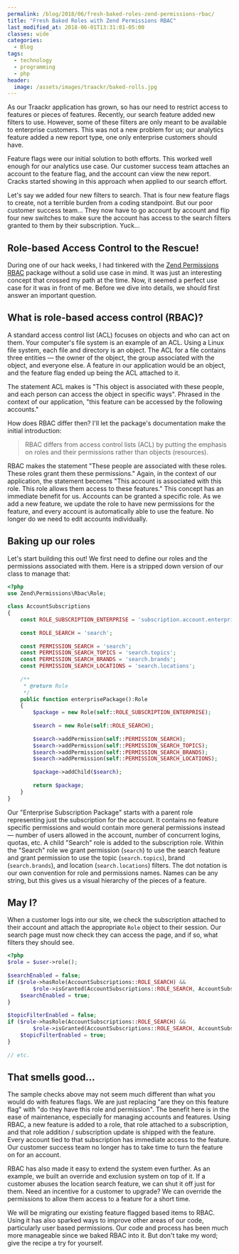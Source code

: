 ```yaml
---
permalink: /blog/2018/06/fresh-baked-roles-zend-permissions-rbac/
title: "Fresh Baked Roles with Zend Permissions RBAC"
last_modified_at: 2018-06-01T13:31:01-05:00
classes: wide
categories:
  - Blog
tags:
  - technology
  - programming
  - php
header:
  image: /assets/images/traackr/baked-rolls.jpg
---
```


As our Traackr application has grown, so has our need to restrict access to features or pieces of features. Recently, our
search feature added new filters to use. However, some of these filters are only meant to be available to enterprise
customers. This was not a new problem for us; our analytics feature added a new report type, one only enterprise
customers should have.

Feature flags were our initial solution to both efforts. This worked well enough for our analytics use case. Our customer
success team attaches an account to the feature flag, and the account can view the new report. Cracks started showing in
this approach when applied to our search effort.

Let's say we added four new filters to search. That is four new feature flags to create, not a terrible burden from a
coding standpoint. But our poor customer success team... They now have to go account by account and flip four new switches
to make sure the account has access to the search filters granted to them by their subscription. Yuck...

## Role-based Access Control to the Rescue!
During one of our hack weeks, I had tinkered with the [Zend Permissions RBAC](https://zendframework.github.io/zend-permissions-rbac/intro/)
package without a solid use case in mind. It was just an interesting concept that crossed my path at the time. Now, it
seemed a perfect use case for it was in front of me. Before we dive into details, we should first answer an important question.

## What is role-based access control (RBAC)?
A standard access control list (ACL) focuses on objects and who can act on them. Your computer's file system is an example
of an ACL. Using a Linux file system, each file and directory is an object. The ACL for a file contains three entities —
the owner of the object, the group associated with the object, and everyone else. A feature in our application would be
an object, and the feature flag ended up being the ACL attached to it.

The statement ACL makes is "This object is associated with these people, and each person can access the object in specific
ways". Phrased in the context of our application, "this feature can be accessed by the following accounts."

How does RBAC differ then? I'll let the package's documentation make the initial introduction:

> RBAC differs from access control lists (ACL) by putting the emphasis on roles and their permissions rather than objects (resources).

RBAC makes the statement "These people are associated with these roles. These roles grant them these permissions." Again,
in the context of our application, the statement becomes "This account is associated with this role. This role allows
them access to these features." This concept has an immediate benefit for us. Accounts can be granted a specific role.
As we add a new feature, we update the role to have new permissions for the feature, and every account is automatically
able to use the feature. No longer do we need to edit accounts individually.

## Baking up our roles
Let's start building this out! We first need to define our roles and the permissions associated with them. Here is a
stripped down version of our class to manage that:

```php
<?php
use Zend\Permissions\Rbac\Role;
 
class AccountSubscriptions
{
    const ROLE_SUBSCRIPTION_ENTERPRISE = 'subscription.account.enterprise';
 
    const ROLE_SEARCH = 'search';
 
    const PERMISSION_SEARCH = 'search';
    const PERMISSION_SEARCH_TOPICS = 'search.topics';
    const PERMISSION_SEARCH_BRANDS = 'search.brands';
    const PERMISSION_SEARCH_LOCATIONS = 'search.locations';
 
    /**
     * @return Role
     */
    public function enterprisePackage():Role
    {
        $package = new Role(self::ROLE_SUBSCRIPTION_ENTERPRISE);
 
        $search = new Role(self::ROLE_SEARCH);
 
        $search->addPermission(self::PERMISSION_SEARCH);
        $search->addPermission(self::PERMISSION_SEARCH_TOPICS);
        $search->addPermission(self::PERMISSION_SEARCH_BRANDS);
        $search->addPermission(self::PERMISSION_SEARCH_LOCATIONS);
 
        $package->addChild($search);
 
        return $package;
    }
}
```

Our "Enterprise Subscription Package" starts with a parent role representing just the subscription for the account. It
contains no feature specific permissions and would contain more general permissions instead — number of users allowed in
the account, number of concurrent logins, quotas, etc. A child "Search" role is added to the subscription role. Within
the "Search" role we grant permission (`search`) to use the search feature and grant permission to use the topic (`search.topics`),
brand (`search.brands`), and location (`search.locations`) filters. The dot notation is our own convention for role and
permissions names. Names can be any string, but this gives us a visual hierarchy of the pieces of a feature.

## May I?
When a customer logs into our site, we check the subscription attached to their account and attach the appropriate `Role`
object to their session. Our search page must now check they can access the page, and if so, what filters they should see.

```php
<?php
$role = $user->role();
 
$searchEnabled = false;
if ($role->hasRole(AccountSubscriptions::ROLE_SEARCH) &&
        $role->isGranted(AccountSubscriptions::ROLE_SEARCH, AccountSubscriptions::PERMISSION_SEARCH)) {
    $searchEnabled = true;
}
 
$topicFilterEnabled = false;
if ($role->hasRole(AccountSubscriptions::ROLE_SEARCH) &&
        $role->isGranted(AccountSubscriptions::ROLE_SEARCH, AccountSubscriptions::PERMISSION_SEARCH_TOPICS)) {
    $topicFilterEnabled = true;
}
 
// etc.
```

## That smells good...

The sample checks above may not seem much different than what you would do with features flags. We are just replacing "are
they on this feature flag" with "do they have this role and permission". The benefit here is in the ease of maintenance,
especially for managing accounts and features. Using RBAC, a new feature is added to a role, that role attached to a
subscription, and that role addition / subscription update is shipped with the feature. Every account tied to that
subscription has immediate access to the feature. Our customer success team no longer has to take time to turn the
feature on for an account.

RBAC has also made it easy to extend the system even further. As an example, we built an override and exclusion system
on top of it. If a customer abuses the location search feature, we can shut it off just for them. Need an incentive for
a customer to upgrade? We can override the permissions to allow them access to a feature for a short time.

We will be migrating our existing feature flagged based items to RBAC. Using it has also sparked ways to improve other
areas of our code, particularly user based permissions. Our code and process has been much more manageable since we
baked RBAC into it. But don't take my word; give the recipe a try for yourself.
